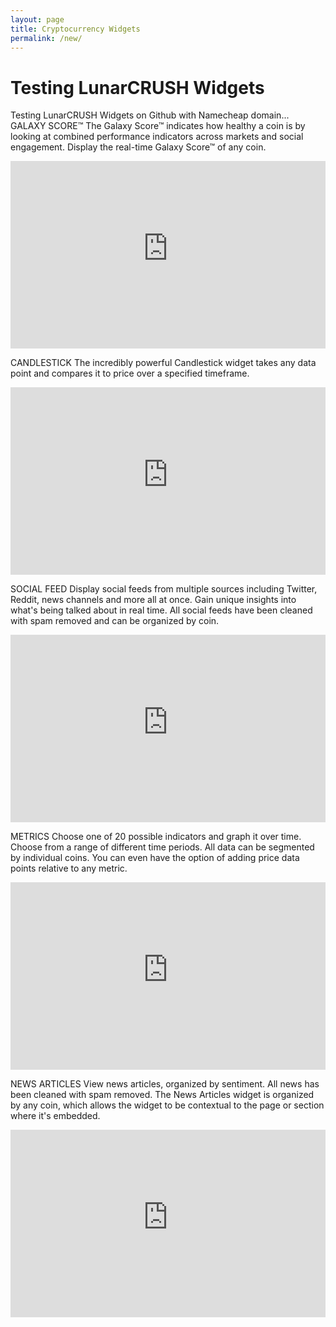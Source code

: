```yaml
---
layout: page
title: Cryptocurrency Widgets
permalink: /new/
---
```

# Testing LunarCRUSH Widgets

Testing LunarCRUSH Widgets on Github with Namecheap domain...
GALAXY SCORE™
The Galaxy Score™ indicates how healthy a coin is by looking at combined performance indicators across markets and social engagement. Display the real-time Galaxy Score™ of any coin.

<iframe src="https://lunarcrush-widgets.firebaseapp.com/galaxy?key=8prxl4hr9z59l481j8g5&symbol=BTC&interval=1 Week&animation=false&theme=light" id="galaxy-score" frameBorder="0" border="0" cellspacing="0" scrolling="no" style="width: 100%; height: 300px;"></iframe>

CANDLESTICK
The incredibly powerful Candlestick widget takes any data point and compares it to price over a specified timeframe.

<iframe src="https://lunarcrush-widgets.firebaseapp.com/candlestick?key=8prxl4hr9z59l481j8g5&symbol=BTC&interval=1 Week&animation=false&theme=light" id="candlestick" frameBorder="0" border="0" cellspacing="0" scrolling="no" style="width: 100%; height: 300px;"></iframe>


SOCIAL FEED
Display social feeds from multiple sources including Twitter, Reddit, news channels and more all at once. Gain unique insights into what's being talked about in real time. All social feeds have been cleaned with spam removed and can be organized by coin.

<iframe src="https://lunarcrush-widgets.firebaseapp.com/social?key=8prxl4hr9z59l481j8g5&symbol=BTC&interval=1 Week&animation=false&theme=light" id="social-feed" frameBorder="0" border="0" cellspacing="0" scrolling="no" style="width: 100%; height: 300px;"></iframe>


METRICS
Choose one of 20 possible indicators and graph it over time. Choose from a range of different time periods. All data can be segmented by individual coins. You can even have the option of adding price data points relative to any metric.

<iframe src="https://lunarcrush-widgets.firebaseapp.com/metrics?key=8prxl4hr9z59l481j8g5&metric=galaxy_score&price_correlation=true&symbol=BTC&interval=1 Week&animation=false&theme=light" id="metrics" frameBorder="0" border="0" cellspacing="0" scrolling="no" style="width: 100%; height: 300px;"></iframe>

NEWS ARTICLES
View news articles, organized by sentiment. All news has been cleaned with spam removed. The News Articles widget is organized by any coin, which allows the widget to be contextual to the page or section where it's embedded.

<iframe src="https://lunarcrush-widgets.firebaseapp.com/news?key=8prxl4hr9z59l481j8g5&symbol=BTC&interval=1 Week&animation=false&theme=light" id="news-articles" frameBorder="0" border="0" cellspacing="0" scrolling="yes" style="width: 100%; height: 300px;"></iframe>
